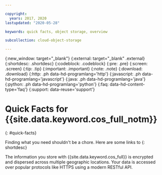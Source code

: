 ```yaml
---

copyright:
  years: 2017, 2020
lastupdated: "2020-05-28"

keywords: quick facts, object storage, overview

subcollection: cloud-object-storage

---
```

{:new_window: target="_blank"}
{:external: target="_blank" .external}
{:shortdesc: .shortdesc}
{:codeblock: .codeblock}
{:pre: .pre}
{:screen: .screen}
{:tip: .tip}
{:important: .important}
{:note: .note}
{:download: .download} 
{:http: .ph data-hd-programlang='http'} 
{:javascript: .ph data-hd-programlang='javascript'} 
{:java: .ph data-hd-programlang='java'} 
{:python: .ph data-hd-programlang='python'}
{:faq: data-hd-content-type='faq'}
{:support: data-reuse='support'}

# Quick Facts for {{site.data.keyword.cos_full_notm}}
{: #quick-facts}

Finding what you need shouldn't be a chore. Here are some links to 
{: shortdesc}

The information you store with {{site.data.keyword.cos_full}} is encrypted and dispersed across multiple geographic locations. Your data is accessed over popular protocols like HTTPS using a modern RESTful API.
